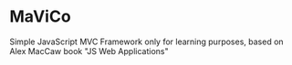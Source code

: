 MaViCo
======

Simple JavaScript MVC Framework only for learning purposes, based on Alex MacCaw book "JS Web Applications"